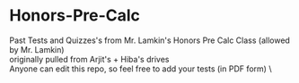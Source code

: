 # Honors-Pre-Calc
Past Tests and Quizzes's from Mr. Lamkin's Honors Pre Calc Class (allowed by Mr. Lamkin) \
originally pulled from Arjit's + Hiba's drives \
Anyone can edit this repo, so feel free to add your tests (in PDF form) \
